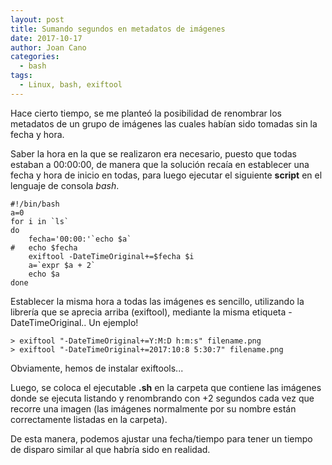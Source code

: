 ```yaml
---
layout: post
title: Sumando segundos en metadatos de imágenes
date: 2017-10-17
author: Joan Cano
categories:
  - bash
tags:
  - Linux, bash, exiftool
---
```

Hace cierto tiempo, se me planteó la posibilidad de renombrar los metadatos de un grupo de imágenes
las cuales habían sido tomadas sin la fecha y hora.

Saber la hora en la que se realizaron era necesario, puesto que todas estaban a 00:00:00, de manera
que la solución recaía en establecer una fecha y hora de inicio en todas, para luego ejecutar el siguiente **script**
en el lenguaje de consola *bash*.

```
#!/bin/bash
a=0
for i in `ls`
do
	fecha='00:00:'`echo $a`
#	echo $fecha
	exiftool -DateTimeOriginal+=$fecha $i
	a=`expr $a + 2`
	echo $a
done
```

Establecer la misma hora a todas las imágenes es sencillo, utilizando la librería que se aprecia arriba (exiftool),
mediante la misma etiqueta -DateTimeOriginal.. Un ejemplo!
```
> exiftool "-DateTimeOriginal+=Y:M:D h:m:s" filename.png
> exiftool "-DateTimeOriginal+=2017:10:8 5:30:7" filename.png
```
Obviamente, hemos de instalar exiftools...

Luego, se coloca el ejecutable **.sh** en la carpeta que contiene las imágenes donde se ejecuta
listando y renombrando con +2 segundos cada vez que recorre una imagen (las imágenes normalmente por su nombre están correctamente listadas en la carpeta).

De esta manera, podemos ajustar una fecha/tiempo para tener un tiempo de disparo similar al que habría sido en realidad.
